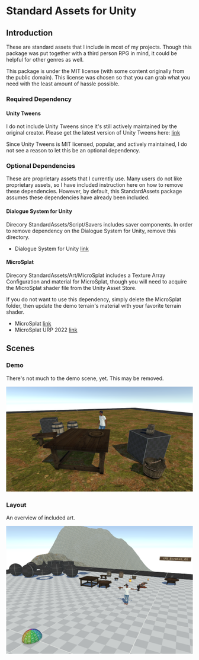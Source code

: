 # Standard Assets for Unity

## Introduction

These are standard assets that I include in most of my projects. Though this package was put together with a third person RPG in mind, it could be helpful for other genres as well.

This package is under the MIT license (with some content originally from the public domain). This license was chosen so that you can grab what you need with the least amount of hassle possible.


### Required Dependency

#### Unity Tweens

I do not include Unity Tweens since it's still actively maintained by the original creator. Please get the latest version of Unity Tweens here: [link](https://github.com/jeffreylanters/unity-tweens)

Since Unity Tweens is MIT licensed, popular, and actively maintained, I do not see a reason to let this be an optional dependency.

### Optional Dependencies

These are proprietary assets that I currently use. Many users do not like proprietary assets, so I have included instruction here on how to remove these dependencies. However, by default, this StandardAssets package assumes these dependencies have already been included.

#### Dialogue System for Unity

Direcory StandardAssets/Script/Savers includes saver components. In order to remove dependency on the Dialogue System for Unity, remove this directory.

- Dialogue System for Unity [link](https://assetstore.unity.com/packages/tools/behavior-ai/dialogue-system-for-unity-11672)

#### MicroSplat

Direcory StandardAssets/Art/MicroSplat includes a Texture Array Configuration and material for MicroSplat, though you will need to acquire the MicroSplat shader file from the Unity Asset Store.

If you do not want to use this dependency, simply delete the MicroSplat folder, then update the demo terrain's material with your favorite terrain shader.

- MicroSplat [link](https://assetstore.unity.com/packages/tools/terrain/microsplat-96478)
- MicroSplat URP 2022 [link](https://assetstore.unity.com/packages/tools/terrain/microsplat-urp-2022-support-244845)

## Scenes

### Demo

There's not much to the demo scene, yet. This may be removed.

![Demo](./Documentation/Image/Demo.png)

### Layout

An overview of included art.

![Layout](./Documentation/Image/Layout.png)